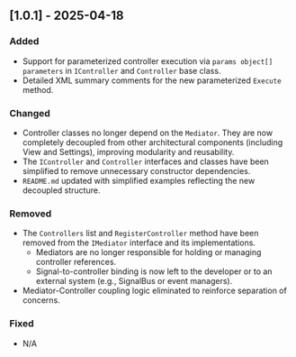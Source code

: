 ﻿## [1.0.1] - 2025-04-18

### Added
- Support for parameterized controller execution via `params object[] parameters` in `IController` and `Controller` base class.
- Detailed XML summary comments for the new parameterized `Execute` method.

### Changed
- Controller classes no longer depend on the `Mediator`. They are now completely decoupled from other architectural components (including View and Settings), improving modularity and reusability.
- The `IController` and `Controller` interfaces and classes have been simplified to remove unnecessary constructor dependencies.
- `README.md` updated with simplified examples reflecting the new decoupled structure.

### Removed
- The `Controllers` list and `RegisterController` method have been removed from the `IMediator` interface and its implementations.
    - Mediators are no longer responsible for holding or managing controller references.
    - Signal-to-controller binding is now left to the developer or to an external system (e.g., SignalBus or event managers).
- Mediator-Controller coupling logic eliminated to reinforce separation of concerns.

### Fixed
- N/A